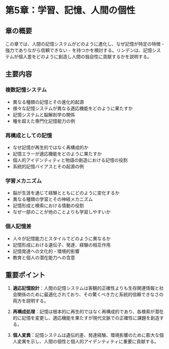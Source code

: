 # 第5章：学習、記憶、人間の個性

## 章の概要
この章では、人間の記憶システムがどのように進化し、なぜ記憶が特定の特徴 - 強力でありながら信頼できない - を持つかを検討する。リンデンは、記憶システムが個人差をどのように創造し人間の独自性に貢献するかを説明する。

## 主要内容

### 複数記憶システム
- 異なる種類の記憶とその進化的起源
- 様々な記憶システムが異なる適応機能をどのように果たすか
- 記憶システムと脳解剖学の関係
- 種を超えた専門化記憶能力の例

### 再構成としての記憶
- なぜ記憶が再生的ではなく再構成的か
- 記憶エラーが適応機能をどのように果たすか
- 個人的アイデンティティと物語の創造における記憶の役割
- 系統的記憶バイアスとその起源の例

### 学習メカニズム
- 脳が生涯を通じて経験とともにどのように変化するか
- 異なる種類の学習とその神経メカニズム
- 記憶形成と検索における情動の役割
- なぜ一部のことが他のことよりも学習しやすいか

### 個人記憶差
- 人々が記憶能力とスタイルでどのように異なるか
- 記憶形成における遺伝子、発達、経験の相互作用
- 記憶発達への文化的・環境的影響
- 教育と個人の潜在能力への含意

## 重要ポイント

1. **適応記憶設計**：人間の記憶システムは客観的正確性よりも生存関連情報と社会関係のために最適化されており、その驚くべき力と系統的信頼できなさの両方を説明する。

2. **再構成処理**：記憶は根本的に再生的ではなく再構成的であり、各検索が潜在的に記憶を変更し、適応機能を果たすが現代文脈での正確性に課題を創造する。

3. **個人変異**：記憶システムは遺伝的差、発達経験、環境影響のために膨大な個人変異を示し、人間の個性と個人的アイデンティティに重要に貢献する。